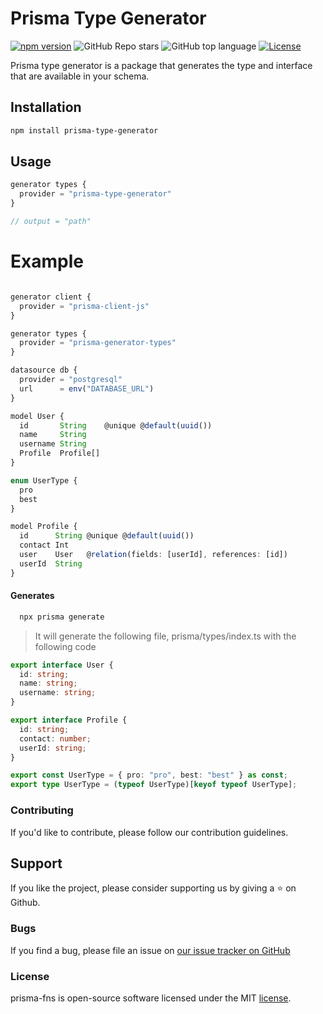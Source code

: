 # Prisma Type Generator

<!-- [![Build Status](https://travis-ci.org/broisnischal/prisma-type-generator.svg?branch=master)](https://travis-ci.org/broisnischal/prisma-type-generator) -->

[![npm version](https://img.shields.io/npm/v/prisma-type-generator.svg)](https://www.npmjs.com/package/prisma-type-generator)
![GitHub Repo stars](https://img.shields.io/github/stars/broisnischal/prisma-type-generator?style=social)
![GitHub top language](https://img.shields.io/github/languages/top/broisnischal/prisma-type-generator?style=plastic)
[![License](https://img.shields.io/npm/l/prisma-type-generator.svg)](https://opensource.org/licenses/MIT)

Prisma type generator is a package that generates the type and interface that are available in your schema.

## Installation

```bash
npm install prisma-type-generator
```

## Usage

```ts
generator types {
  provider = "prisma-type-generator"
}

// output = "path"
```

# Example

```ts

generator client {
  provider = "prisma-client-js"
}

generator types {
  provider = "prisma-generator-types"
}

datasource db {
  provider = "postgresql"
  url      = env("DATABASE_URL")
}

model User {
  id       String    @unique @default(uuid())
  name     String
  username String
  Profile  Profile[]
}

enum UserType {
  pro
  best
}

model Profile {
  id      String @unique @default(uuid())
  contact Int
  user    User   @relation(fields: [userId], references: [id])
  userId  String
}
```

#### Generates

```sh
  npx prisma generate
```

> It will generate the following file, prisma/types/index.ts with the following code

```ts
export interface User {
  id: string;
  name: string;
  username: string;
}

export interface Profile {
  id: string;
  contact: number;
  userId: string;
}

export const UserType = { pro: "pro", best: "best" } as const;
export type UserType = (typeof UserType)[keyof typeof UserType];
```

### Contributing

If you'd like to contribute, please follow our contribution guidelines.

## Support

If you like the project, please consider supporting us by giving a ⭐️ on Github.

### Bugs

If you find a bug, please file an issue on [our issue tracker on GitHub](https://github.com/broisnischal/prisma-fns/issues)

### License

prisma-fns is open-source software licensed under the MIT [license](LICENSE).

```

```
